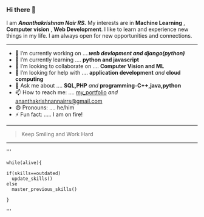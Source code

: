 ### Hi there 👋 

I am ***Ananthakrishnan Nair RS.*** My interests are in **Machine Learning** , **Computer vision** , **Web Development**. I like to learn and experience new things in my life. I am always open for new opportunities and connections. 
***


- 🔭 I’m currently working on ....***web devlopment and django(python)***
- 🌱 I’m currently learning .... **python and javascript**
- 👯 I’m looking to collaborate on .... **Computer Vision and ML**
- 🤔 I’m looking for help with .... **application development** *and* **cloud computing**
- 💬 Ask me about .... **SQL,PHP** *and* **programming-C++,java,python**
- 📫 How to reach me: .... [my_portfolio](https://akrish4.github.io/online-portfolio/ "online_portfolio") *and* ananthakrishnannairrs@gmail.com
- 😄 Pronouns: .... he/him
- ⚡ Fun fact: ..... I am on fire!

---

>Keep Smiling and Work Hard

---

'''

    while(alive){

    if(skills==outdated)
      update_skills()
    else
      master_previous_skills()

    }
'''

